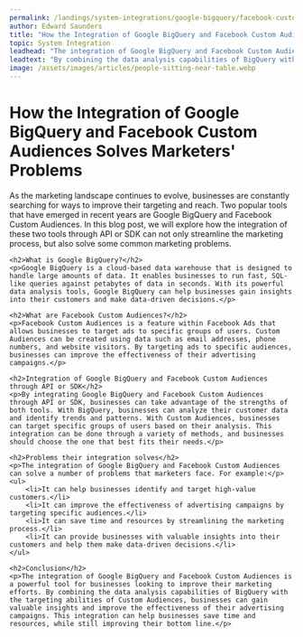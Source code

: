 ```yaml
---
permalink: /landings/system-integrations/google-bigquery/facebook-custom-audiences
author: Edward Saunders
title: "How the Integration of Google BigQuery and Facebook Custom Audiences Solves Marketers' Problems"
topic: System Integration
leadhead: "The integration of Google BigQuery and Facebook Custom Audiences is a powerful tool for businesses looking to improve their marketing efforts"
leadtext: "By combining the data analysis capabilities of BigQuery with the targeting abilities of Custom Audiences, businesses can gain valuable insights and improve the effectiveness of their advertising campaigns. This integration can help businesses save time and resources, while still improving their bottom line."
image: /assets/images/articles/people-sitting-near-table.webp
---
```

<div class="arttext">	<h1>How the Integration of Google BigQuery and Facebook Custom Audiences Solves Marketers' Problems</h1>
	<p>As the marketing landscape continues to evolve, businesses are constantly searching for ways to improve their targeting and reach. Two popular tools that have emerged in recent years are Google BigQuery and Facebook Custom Audiences. In this blog post, we will explore how the integration of these two tools through API or SDK can not only streamline the marketing process, but also solve some common marketing problems.</p>

	<h2>What is Google BigQuery?</h2>
	<p>Google BigQuery is a cloud-based data warehouse that is designed to handle large amounts of data. It enables businesses to run fast, SQL-like queries against petabytes of data in seconds. With its powerful data analysis tools, Google BigQuery can help businesses gain insights into their customers and make data-driven decisions.</p>

	<h2>What are Facebook Custom Audiences?</h2>
	<p>Facebook Custom Audiences is a feature within Facebook Ads that allows businesses to target ads to specific groups of users. Custom Audiences can be created using data such as email addresses, phone numbers, and website visitors. By targeting ads to specific audiences, businesses can improve the effectiveness of their advertising campaigns.</p>

	<h2>Integration of Google BigQuery and Facebook Custom Audiences through API or SDK</h2>
	<p>By integrating Google BigQuery and Facebook Custom Audiences through API or SDK, businesses can take advantage of the strengths of both tools. With BigQuery, businesses can analyze their customer data and identify trends and patterns. With Custom Audiences, businesses can target specific groups of users based on their analysis. This integration can be done through a variety of methods, and businesses should choose the one that best fits their needs.</p>

	<h2>Problems their integration solves</h2>
	<p>The integration of Google BigQuery and Facebook Custom Audiences can solve a number of problems that marketers face. For example:</p>
	<ul>
		<li>It can help businesses identify and target high-value customers.</li>
		<li>It can improve the effectiveness of advertising campaigns by targeting specific audiences.</li>
		<li>It can save time and resources by streamlining the marketing process.</li>
		<li>It can provide businesses with valuable insights into their customers and help them make data-driven decisions.</li>
	</ul>

	<h2>Conclusion</h2>
	<p>The integration of Google BigQuery and Facebook Custom Audiences is a powerful tool for businesses looking to improve their marketing efforts. By combining the data analysis capabilities of BigQuery with the targeting abilities of Custom Audiences, businesses can gain valuable insights and improve the effectiveness of their advertising campaigns. This integration can help businesses save time and resources, while still improving their bottom line.</p>

</div>